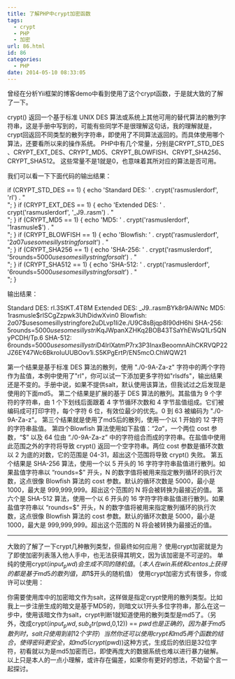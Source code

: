 ```yaml
---
title: 了解PHP中crypt加密函数
tags:
  - crypt
  - PHP
  - 加密
url: 86.html
id: 86
categories:
  - PHP
date: 2014-05-10 08:33:05
---
```


曾经在分析Yii框架的博客demo中看到使用了这个crypt函数，于是就大致的了解了一下。

crypt() 返回一个基于标准 UNIX DES 算法或系统上其他可用的替代算法的散列字符串，这是手册中写到的，可能有些同学不是很理解这句话，我的理解就是，crypt回返回不同类型的散列字符串，即使用了不同算法返回的。而具体使用哪个算法，还要看所以来的操作系统。 PHP中有几个常量，分别是CRYPT_STD_DES 、CRYPT_EXT_DES、CRYPT_MD5、CRYPT_BLOWFISH、CRYPT_SHA256、CRYPT_SHA512。 这些常量不是1就是0，也意味着其所对应的算法是否可用。

<!-- more -->

我们可以看一下下面代码的输出结果：

if (CRYPT_STD_DES == 1) {
    echo 'Standard DES: ' . crypt('rasmuslerdorf', 'rl') . "<br>";
}
if (CRYPT_EXT_DES == 1) {
    echo 'Extended DES: ' . crypt('rasmuslerdorf', '_J9..rasm') . "<br>";
}
if (CRYPT_MD5 == 1) {
    echo 'MD5:          ' . crypt('rasmuslerdorf', '$1$rasmusle$') . "<br>";
}
if (CRYPT_BLOWFISH == 1) {
    echo 'Blowfish:     ' . crypt('rasmuslerdorf', '$2a$07$usesomesillystringforsalt$') . "<br>";
}
if (CRYPT_SHA256 == 1) {
    echo 'SHA-256:      ' . crypt('rasmuslerdorf', '$5$rounds=5000$usesomesillystringforsalt$') . "<br>";
}
if (CRYPT_SHA512 == 1) {
    echo 'SHA-512:      ' . crypt('rasmuslerdorf', '$6$rounds=5000$usesomesillystringforsalt$') . "<br>";
}

输出结果：

Standard DES: rl.3StKT.4T8M
Extended DES: _J9..rasmBYk8r9AiWNc
MD5: $1$rasmusle$rISCgZzpwk3UhDidwXvin0
Blowfish: $2a$07$usesomesillystringfore2uDLvp1Ii2e./U9C8sBjqp8I90dH6hi
SHA-256: $5$rounds=5000$usesomesillystri$KqJWpanXZHKq2BOB43TSaYhEWsQ1Lr5QNyPCDH/Tp.6
SHA-512: $6$rounds=5000$usesomesillystri$D4IrlXatmP7rx3P3InaxBeoomnAihCKRVQP22JZ6EY47Wc6BkroIuUUBOov1i.S5KPgErtP/EN5mcO.ChWQW21

第一个结果是基于标准 DES 算法的散列，使用 "./0-9A-Za-z" 字符中的两个字符作为盐值，本例中使用了"rl"，你可以试一下添加更多字符如"rlsdfs"，输出结果还是不变的。手册中说，如果不提供salt，默认使用该算法，但我试过之后发现是使用的下面md5。 第二个结果是扩展的基于 DES 算法的散列。其盐值为 9 个字符的字符串，由 1 个下划线后面跟着 4 字节循环次数和 4 字节盐值组成。它们被编码成可打印字符，每个字符 6 位，有效位最少的优先。0 到 63 被编码为 "./0-9A-Za-z"。 第三个结果就是使用了md5后的散列，使用一个以 $1$ 开始的 12 字符的字符串盐值。 第四个Blowfish 算法使用如下盐值：“$2a$”，一个两位 cost 参数，“$” 以及 64 位由 “./0-9A-Za-z” 中的字符组合而成的字符串。在盐值中使用此范围之外的字符将导致 crypt() 返回一个空字符串。两位 cost 参数是循环次数以 2 为底的对数，它的范围是 04-31，超出这个范围将导致 crypt() 失败。 第五个结果是 SHA-256 算法，使用一个以 $5$ 开头的 16 字符字符串盐值进行散列。如果盐值字符串以 “rounds=<N>$” 开头，N 的数字值将被用来指定散列循环的执行次数，这点很像 Blowfish 算法的 cost 参数。默认的循环次数是 5000，最小是 1000，最大是 999,999,999。超出这个范围的 N 将会被转换为最接近的值。 第六个是 SHA-512 算法，使用一个以 $6$ 开头的 16 字符字符串盐值进行散列。如果盐值字符串以 “rounds=<N>$” 开头，N 的数字值将被用来指定散列循环的执行次数，这点很像 Blowfish 算法的 cost 参数。默认的循环次数是 5000，最小是 1000，最大是 999,999,999。超出这个范围的 N 将会被转换为最接近的值。

* * *

大致的了解了一下crypt几种散列类型，但最终如何应用？ 使用crypt加密就是为了即使加密列表落入他人手中，也无法获得其明文，因为该加密是不可逆的。 单纯的使用crypt($input_pwd)会生成不同的随机值。（本人在win系统和centos上获得的都是基于md5的散列值，即$1$开头的随机值） 使用crypt加密方式有很多，你或许可以使用：

<?php
$pwd = 'veitor';		//注册密码明文
crypt($pwd);
?php

将注册密码明文用crypt随机生成的散列值存入数据库。 验证登陆时：

<?php
$input_pwd = 'veitor';		      //表单输入密码明文
crypt($input_pwd, $pwd) == $pwd       //$pwd为上一步数据库中的加密暗文
?>

你需要使用库中的加密暗文作为salt，这样做是指定crypt使用的散列类型。比如我上一步注册生成的暗文是基于MD5的，则暗文以$1$开头多位字符串，那么在这一步中，使用该暗文作为salt，crypt判断$1$就知道使用的散列类型是md5了。（另外，改成crypt($input_pwd, sub_str($pwd,0,12)) == $pwd也是正确的，因为基于md5散列时，salt只使用到前12个字符） 当然你还可以使用crypt和md5两个函数的结合，使得密码更安全，如md5(crypt($pwd))这种方式，生成后的依旧是32位字符，初看就以为是md5加密而已，即使再庞大的数据系统也难以进行暴力破解。 以上只是本人的一点小理解，或许存在偏差，如果你有更好的想法，不妨留个言一起探讨。
